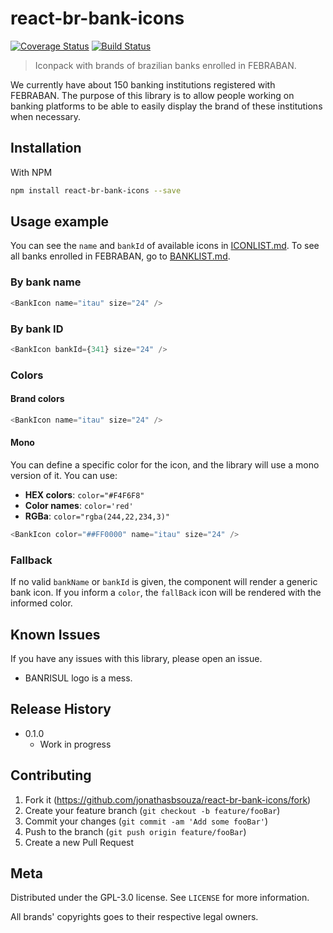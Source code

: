 # react-br-bank-icons
[![Coverage Status](https://coveralls.io/repos/github/jonathasbsouza/react-br-bank-icons/badge.svg?branch=master)](https://coveralls.io/github/jonathasbsouza/react-br-bank-icons?branch=master)
[![Build Status](https://travis-ci.org/jonathasbsouza/react-br-bank-icons.svg?branch=master)](https://travis-ci.org/jonathasbsouza/react-br-bank-icons)

> Iconpack with brands of brazilian banks enrolled in FEBRABAN.

We currently have about 150 banking institutions registered with FEBRABAN. The purpose of this library is to allow people working on banking platforms to be able to easily display the brand of these institutions when necessary.

## Installation

With NPM

```sh
npm install react-br-bank-icons --save
```

## Usage example

You can see the `name` and `bankId` of available icons in [ICONLIST.md](docs/ICONLIST.md). To see all banks enrolled in FEBRABAN, go to [BANKLIST.md](docs/BANKLIST.md).

### By bank name

```js
<BankIcon name="itau" size="24" />
```

### By bank ID

```js
<BankIcon bankId={341} size="24" />
```

### Colors

#### Brand colors

```js
<BankIcon name="itau" size="24" />
```

#### Mono

You can define a specific color for the icon, and the library will use a mono version of it. You can use:
-  **HEX colors**: `color="#F4F6F8"`
-  **Color names**: `color='red'`
-  **RGBa**: `color="rgba(244,22,234,3)"`

```js
<BankIcon color="##FF0000" name="itau" size="24" />
```

### Fallback

If no valid `bankName` or `bankId` is given, the component will render a generic bank icon. If you inform a `color`, the `fallBack` icon will be rendered with the informed color.


## Known Issues
If you have any issues with this library, please open an issue.

- BANRISUL logo is a mess.

## Release History

* 0.1.0
    * Work in progress

## Contributing

1. Fork it (<https://github.com/jonathasbsouza/react-br-bank-icons/fork>)
2. Create your feature branch (`git checkout -b feature/fooBar`)
3. Commit your changes (`git commit -am 'Add some fooBar'`)
4. Push to the branch (`git push origin feature/fooBar`)
5. Create a new Pull Request

## Meta

Distributed under the GPL-3.0 license. See ``LICENSE`` for more information.

All brands' copyrights goes to their respective legal owners.

